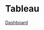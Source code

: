 # Tableau

[Dashboard](https://public.tableau.com/app/profile/trung.dang.viet/viz/Covid_Tableau_17251785773840/Dashboard1?publish=yes)
